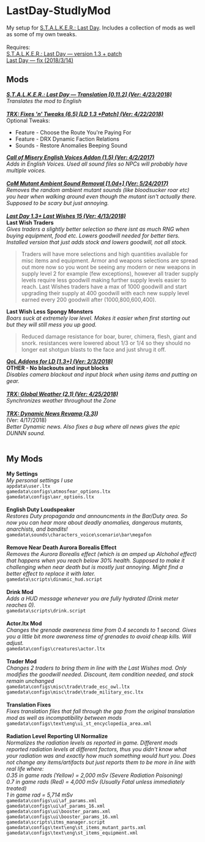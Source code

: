 # LastDay-StudlyMod

My setup for [S.T.A.L.K.E.R.: Last Day](http://www.moddb.com/mods/stalker-last-day). Includes a collection of mods as well as some of my own tweaks.<br/>
<br/>
Requires:<br/>
[S.T.A.L.K.E.R.: Last Day — version 1.3 + patch](http://www.moddb.com/mods/stalker-last-day/downloads/last-day-1-3)<br/>
[Last Day — fix (2018/3/14)](https://drive.google.com/file/d/1BFSO2yjtKZIClWsBmrrINI8_EBkPMlQP/view)<br/>
## Mods
**_[S.T.A.L.K.E.R.: Last Day — Translation [0.11.2] (Ver: 4/23/2018)](http://www.moddb.com/mods/stalker-last-day/downloads/last-day-english-translation)_**<br/>
*Translates the mod to English*<br/>
<br/>
**_[TRX: Fixes 'n' Tweaks (6.5) [LD 1.3 +Patch] (Ver: 4/22/2018)](http://www.moddb.com/mods/stalker-last-day/addons/trx-fixes-improvements-last-day-13-patch)_**<br/>
Optional Tweaks:
- Feature - Choose the Route You're Paying For
- Feature - DRX Dynamic Faction Relations
- Sounds - Restore Anomalies Beeping Sound

**_[Call of Misery English Voices Addon (1.5) (Ver: 4/2/2017)](http://www.moddb.com/mods/call-of-chernobyl/addons/coc-english-voices-addon)_**<br/>
*Adds in English Voices. Used all sound files so NPCs will probably have multiple voices.*<br/>
<br/>
**_[CoM Mutant Ambient Sound Removal [1.0d+] (Ver: 5/24/2017)](http://www.moddb.com/mods/stalker-com/addons/com-mutant-ambient-sound-removal)_**<br/>
*Removes the random ambient mutant sounds (like bloodsucker roar etc) you hear when walking around even though the mutant isn't actually there. Supposed to be scary but just annoying.*<br/>
<br/>
**_[Last Day 1.3+ Last Wishes 15 (Ver: 4/13/2018)](http://www.moddb.com/mods/stalker-last-day/addons/last-day-13-last-wishes)_**<br/>
**Last Wish Traders**<br>
*Gives traders a slightly better selection so there isnt as much RNG when buying equipment, food etc. Lowers goodwill needed for better tiers. Installed version that just adds stock and lowers goodwill, not all stock.*
>Traders will have more selections and high quantities available for misc items and equipment. Armor and weapons selections are spread out more now so you wont be seeing any modern or new weapons in supply level 2 for example (few exceptions), however all trader supply levels require less goodwill making further supply levels easier to reach. Last Wishes traders have a max of 1000 goodwill and start upgrading their supply at 400 goodwill with each new supply level earned every 200 goodwill after (1000,800,600,400).

**Last Wish Less Spongy Monsters**<br>
*Boars suck at extremely low level. Makes it easier when first starting out but they will still mess you up good.*
>Reduced damage resistance for boar, burer, chimera, flesh, giant and snork. resistances were lowered about 1/3 or 1/4 so they should no longer eat shotgun blasts to the face and just shrug it off.

**_[QoL Addons for LD [1.3+] (Ver: 2/3/2018)](http://www.moddb.com/mods/stalker-last-day/addons/qol-addons-for-ld-13)_**<br/>
**OTHER - No blackouts and input blocks**<br/>
*Disables camera blackout and input block when using items and putting on gear.*<br/>
<br/>
**_[TRX: Global Weather (2.1) (Ver: 4/25/2018)](http://www.moddb.com/mods/stalker-last-day/addons/trx-global-weather)_**<br/>
*Synchronizes weather throughout the Zone*<br/>
<br/>
**_[TRX: Dynamic News Revamp (3.3)](http://www.moddb.com/mods/stalker-last-day/addons/trx-dynamic-news-revamp))_**<br/>
(Ver: 4/17/2018)<br>
_Better Dynamic news. Also fixes a bug where all news gives the epic DUNNN sound._<br/>
<br/>
## My Mods
**My Settings**<br/>
_My personal settings I use_<br/>
`appdata\user.ltx`<br/>
`gamedata\configs\atmosfear_options.ltx`<br/>
`gamedata\configs\axr_options.ltx`<br/>
<br/>
**English Duty Loudspeaker**<br/>
*Restores Duty propaganda and announcments in the Bar/Duty area. So now you can hear more about deadly anomalies, dangerous mutants, anarchists, and bandits!*<br/>
`gamedata\sounds\characters_voice\scenario\bar\megafon`<br/>
<br/>
**Remove Near Death Aurora Borealis Effect**<br/>
*Removes the Aurora Borealis effect (which is an amped up Alchohol effect) that happens when you reach below 30% health. Supposed to make it challenging when near death but is mostly just annoying. Might find a better effect to replace it with later.*<br/>
`gamedata\scripts\dinamic_hud.script`<br/>
<br/>
**Drink Mod**<br/>
*Adds a HUD message whenever you are fully hydrated (Drink meter reaches 0).*<br/>
`gamedata\scripts\drink.script`<br/>
<br/>
**Actor.ltx Mod**<br/>
*Changes the grenade awareness time from 0.4 seconds to 1 second. Gives you a little bit more awareness time of grenades to avoid cheap kills. Will adjust.*<br/>
`gamedata\configs\creatures\actor.ltx`<br/>
<br/>
**Trader Mod**<br/>
*Changes 2 traders to bring them in line with the Last Wishes mod. Only modifies the goodwill needed. Discount, item condition needed, and stock remain unchanged*<br/>
`gamedata\configs\misc\trade\trade_esc_owl.ltx`<br/>
`gamedata\configs\misc\trade\trade_military_esc.ltx`<br/>
<br/>
**Translation Fixes**<br/>
_Fixes translation files that fall through the gap from the original translation mod as well as incompatibility between mods_<br/>
`gamedata\configs\text\eng\ui_st_encyclopedia_area.xml`<br/>
<br/>
**Radiation Level Reporting UI Normalize**<br/>
_Normalizes the radiation levels as reported in game. Different mods reported radiation levels at different factors, thus you didn't know what your radiation was and exactly how much something would hurt you. Does not change any items/artifacts but just reports them to be more in line with real life where:<br/>
0.35 in game rads (Yellow) = 2,000 mSv (Severe Radiation Poisoning)<br/>
0.7 in game rads (Red) = 4,000 mSv (Usually Fatal unless immediately treated)<br/>
1 in game rad = 5,714 mSv_<br/>
`gamedata\configs\ui\af_params.xml`<br/>
`gamedata\configs\ui\af_params_16.xml`<br/>
`gamedata\configs\ui\booster_params.xml`<br/>
`gamedata\configs\ui\booster_params_16.xml`<br/>
`gamedata\scripts\itms_manager.script`<br/>
`gamedata\configs\text\eng\st_items_mutant_parts.xml`<br/>
`gamedata\configs\text\eng\st_items_equipment.xml`<br/>
